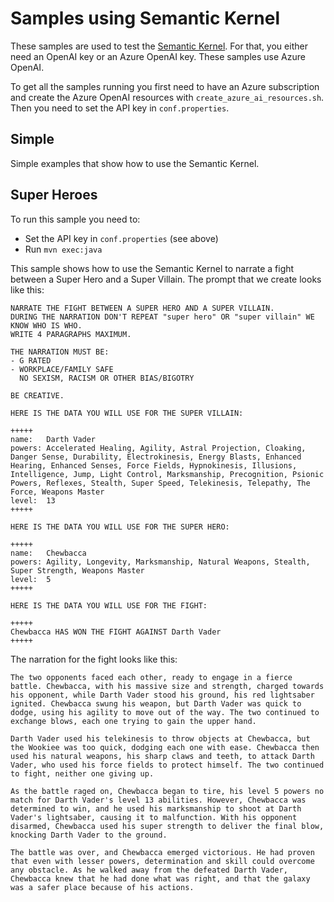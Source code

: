 # Samples using Semantic Kernel

These samples are used to test the [Semantic Kernel](https://github.com/microsoft/semantic-kernel).
For that, you either need an OpenAI key or an Azure OpenAI key.
These samples use Azure OpenAI.

To get all the samples running you first need to have an Azure subscription and create the Azure OpenAI resources with `create_azure_ai_resources.sh`.
Then you need to set the API key in `conf.properties`.

## Simple

Simple examples that show how to use the Semantic Kernel.

## Super Heroes

To run this sample you need to:

* Set the API key in `conf.properties` (see above)
* Run `mvn exec:java`

This sample shows how to use the Semantic Kernel to narrate a fight between a Super Hero and a Super Villain.
The prompt that we create looks like this:

```text
NARRATE THE FIGHT BETWEEN A SUPER HERO AND A SUPER VILLAIN.
DURING THE NARRATION DON'T REPEAT "super hero" OR "super villain" WE KNOW WHO IS WHO.
WRITE 4 PARAGRAPHS MAXIMUM.

THE NARRATION MUST BE:
- G RATED
- WORKPLACE/FAMILY SAFE
  NO SEXISM, RACISM OR OTHER BIAS/BIGOTRY

BE CREATIVE.

HERE IS THE DATA YOU WILL USE FOR THE SUPER VILLAIN:

+++++
name:   Darth Vader
powers: Accelerated Healing, Agility, Astral Projection, Cloaking, Danger Sense, Durability, Electrokinesis, Energy Blasts, Enhanced Hearing, Enhanced Senses, Force Fields, Hypnokinesis, Illusions, Intelligence, Jump, Light Control, Marksmanship, Precognition, Psionic Powers, Reflexes, Stealth, Super Speed, Telekinesis, Telepathy, The Force, Weapons Master
level:  13
+++++

HERE IS THE DATA YOU WILL USE FOR THE SUPER HERO:

+++++
name:   Chewbacca
powers: Agility, Longevity, Marksmanship, Natural Weapons, Stealth, Super Strength, Weapons Master
level:  5
+++++

HERE IS THE DATA YOU WILL USE FOR THE FIGHT:

+++++
Chewbacca HAS WON THE FIGHT AGAINST Darth Vader
+++++
```

The narration for the fight looks like this:

```text
The two opponents faced each other, ready to engage in a fierce battle. Chewbacca, with his massive size and strength, charged towards his opponent, while Darth Vader stood his ground, his red lightsaber ignited. Chewbacca swung his weapon, but Darth Vader was quick to dodge, using his agility to move out of the way. The two continued to exchange blows, each one trying to gain the upper hand.

Darth Vader used his telekinesis to throw objects at Chewbacca, but the Wookiee was too quick, dodging each one with ease. Chewbacca then used his natural weapons, his sharp claws and teeth, to attack Darth Vader, who used his force fields to protect himself. The two continued to fight, neither one giving up.

As the battle raged on, Chewbacca began to tire, his level 5 powers no match for Darth Vader's level 13 abilities. However, Chewbacca was determined to win, and he used his marksmanship to shoot at Darth Vader's lightsaber, causing it to malfunction. With his opponent disarmed, Chewbacca used his super strength to deliver the final blow, knocking Darth Vader to the ground.

The battle was over, and Chewbacca emerged victorious. He had proven that even with lesser powers, determination and skill could overcome any obstacle. As he walked away from the defeated Darth Vader, Chewbacca knew that he had done what was right, and that the galaxy was a safer place because of his actions.
```
